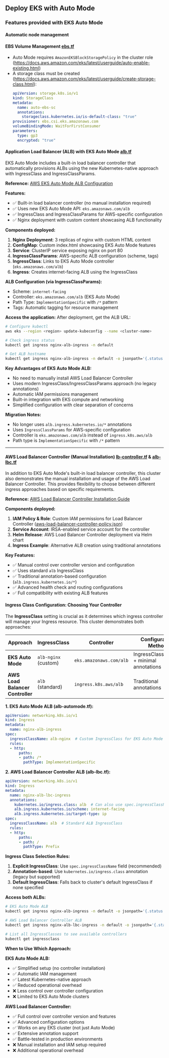 ## Deploy EKS with Auto Mode
### Features provided with EKS Auto Mode
#### Automatic node management

#### EBS Volume Management [ebs.tf](ebs.tf)  
- Auto Mode requires `AmazonEKSBlockStoragePolicy` in the cluster role (https://docs.aws.amazon.com/eks/latest/userguide/auto-enable-existing.html)
- A storage class must be created (https://docs.aws.amazon.com/eks/latest/userguide/create-storage-class.html):
  ```yaml
  apiVersion: storage.k8s.io/v1
  kind: StorageClass
  metadata:
    name: auto-ebs-sc
    annotations:
      storageclass.kubernetes.io/is-default-class: "true"
  provisioner: ebs.csi.eks.amazonaws.com
  volumeBindingMode: WaitForFirstConsumer
  parameters:
    type: gp3
    encrypted: "true"
  ```

#### Application Load Balancer (ALB) with EKS Auto Mode [alb.tf](alb.tf)
EKS Auto Mode includes a built-in load balancer controller that automatically provisions ALBs using the new Kubernetes-native approach with IngressClass and IngressClassParams.

**Reference:** [AWS EKS Auto Mode ALB Configuration](https://docs.aws.amazon.com/eks/latest/userguide/auto-configure-alb.html)

**Features:**
- ✅ Built-in load balancer controller (no manual installation required)
- ✅ Uses new EKS Auto Mode API: `eks.amazonaws.com/alb`
- ✅ IngressClass and IngressClassParams for AWS-specific configuration
- ✅ Nginx deployment with custom content showcasing ALB functionality

**Components deployed:**
1. **Nginx Deployment**: 3 replicas of nginx with custom HTML content
2. **ConfigMap**: Custom index.html showcasing EKS Auto Mode features  
3. **Service**: ClusterIP service exposing nginx on port 80
4. **IngressClassParams**: AWS-specific ALB configuration (scheme, tags)
5. **IngressClass**: Links to EKS Auto Mode controller (`eks.amazonaws.com/alb`)
6. **Ingress**: Creates internet-facing ALB using the IngressClass

**ALB Configuration (via IngressClassParams):**
- Scheme: `internet-facing`
- Controller: `eks.amazonaws.com/alb` (EKS Auto Mode)
- Path Type: `ImplementationSpecific` with `/*` pattern
- Tags: Automatic tagging for resource management

**Access the application:**
After deployment, get the ALB URL:
```bash
# Configure kubectl
aws eks --region <region> update-kubeconfig --name <cluster-name>

# Check ingress status
kubectl get ingress nginx-alb-ingress -n default

# Get ALB hostname
kubectl get ingress nginx-alb-ingress -n default -o jsonpath='{.status.loadBalancer.ingress[0].hostname}'
```

**Key Advantages of EKS Auto Mode ALB:**
- No need to manually install AWS Load Balancer Controller
- Uses modern IngressClass/IngressClassParams approach (no legacy annotations)
- Automatic IAM permissions management
- Built-in integration with EKS compute and networking
- Simplified configuration with clear separation of concerns

**Migration Notes:**
- No longer uses `alb.ingress.kubernetes.io/*` annotations
- Uses `IngressClassParams` for AWS-specific configuration
- Controller is `eks.amazonaws.com/alb` instead of `ingress.k8s.aws/alb`
- Path type is `ImplementationSpecific` with `/*` pattern

---

#### AWS Load Balancer Controller (Manual Installation) [lb-controller.tf](lb-controller.tf) & [alb-lbc.tf](alb-lbc.tf)

In addition to EKS Auto Mode's built-in load balancer controller, this cluster also demonstrates the manual installation and usage of the AWS Load Balancer Controller. This provides flexibility to choose between different ingress approaches based on specific requirements.

**Reference:** [AWS Load Balancer Controller Installation Guide](https://kubernetes-sigs.github.io/aws-load-balancer-controller/v2.7/)

**Components deployed:**
1. **IAM Policy & Role**: Custom IAM permissions for Load Balancer Controller ([aws-load-balancer-controller-policy.json](aws-load-balancer-controller-policy.json))
2. **Service Account**: IRSA-enabled service account for the controller
3. **Helm Release**: AWS Load Balancer Controller deployment via Helm chart
4. **Ingress Example**: Alternative ALB creation using traditional annotations

**Key Features:**
- ✅ Manual control over controller version and configuration
- ✅ Uses standard `alb` IngressClass
- ✅ Traditional annotation-based configuration (`alb.ingress.kubernetes.io/*`)
- ✅ Advanced health check and routing configurations
- ✅ Full compatibility with existing ALB features

#### Ingress Class Configuration: Choosing Your Controller

The **IngressClass** setting is crucial as it determines which ingress controller will manage your Ingress resource. This cluster demonstrates both approaches:

| Approach | IngressClass | Controller | Configuration Method |
|----------|-------------|------------|---------------------|
| **EKS Auto Mode** | `alb-nginx` (custom) | `eks.amazonaws.com/alb` | IngressClassParams + minimal annotations |
| **AWS Load Balancer Controller** | `alb` (standard) | `ingress.k8s.aws/alb` | Traditional annotations |

**1. EKS Auto Mode ALB (alb-automode.tf):**
```yaml
apiVersion: networking.k8s.io/v1
kind: Ingress
metadata:
  name: nginx-alb-ingress
spec:
  ingressClassName: alb-nginx  # Custom IngressClass for EKS Auto Mode
  rules:
  - http:
      paths:
      - path: /*
        pathType: ImplementationSpecific
```

**2. AWS Load Balancer Controller ALB (alb-lbc.tf):**
```yaml
apiVersion: networking.k8s.io/v1
kind: Ingress
metadata:
  name: nginx-alb-lbc-ingress
  annotations:
    kubernetes.io/ingress.class: alb  # Can also use spec.ingressClassName
    alb.ingress.kubernetes.io/scheme: internet-facing
    alb.ingress.kubernetes.io/target-type: ip
spec:
  ingressClassName: alb  # Standard ALB IngressClass
  rules:
  - http:
      paths:
      - path: /
        pathType: Prefix
```

**Ingress Class Selection Rules:**
1. **Explicit IngressClass**: Use `spec.ingressClassName` field (recommended)
2. **Annotation-based**: Use `kubernetes.io/ingress.class` annotation (legacy but supported)
3. **Default IngressClass**: Falls back to cluster's default IngressClass if none specified

**Access both ALBs:**
```bash
# EKS Auto Mode ALB
kubectl get ingress nginx-alb-ingress -n default -o jsonpath='{.status.loadBalancer.ingress[0].hostname}'

# AWS Load Balancer Controller ALB  
kubectl get ingress nginx-alb-lbc-ingress -n default -o jsonpath='{.status.loadBalancer.ingress[0].hostname}'

# List all IngressClasses to see available controllers
kubectl get ingressclass
```

**When to Use Which Approach:**

**EKS Auto Mode ALB:**
- ✅ Simplified setup (no controller installation)
- ✅ Automatic IAM management
- ✅ Latest Kubernetes-native approach
- ✅ Reduced operational overhead
- ❌ Less control over controller configuration
- ❌ Limited to EKS Auto Mode clusters

**AWS Load Balancer Controller:**
- ✅ Full control over controller version and features
- ✅ Advanced configuration options
- ✅ Works on any EKS cluster (not just Auto Mode)
- ✅ Extensive annotation support
- ✅ Battle-tested in production environments
- ❌ Manual installation and IAM setup required
- ❌ Additional operational overhead
